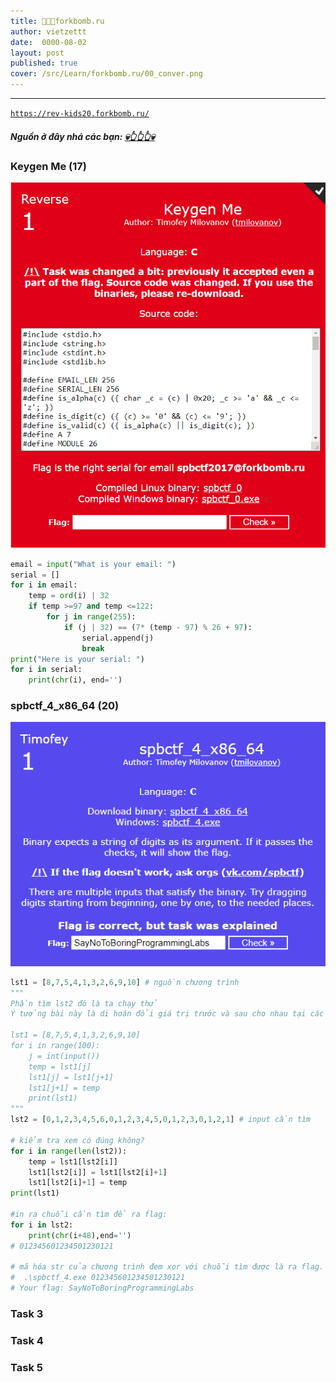 ```yaml
---
title: 🐳🐳🐳forkbomb.ru
author: vietzettt
date:  0000-08-02
layout: post
published: true 
cover: /src/Learn/forkbomb.ru/00_conver.png
---
```


---

[`https://rev-kids20.forkbomb.ru/`](https://rev-kids20.forkbomb.ru/)

##### **Nguồn ở đây nhá các bạn:** [💀**👆👆👆**💀](https://github.com/vietzettt/vietzettt.github.io/tree/main/src/Learn/forkbomb.ru)

### Keygen Me (17)

![title task 17](/src/Learn/forkbomb.ru/17/task17_title.png)

```python
email = input("What is your email: ")
serial = []
for i in email:
    temp = ord(i) | 32
    if temp >=97 and temp <=122:
        for j in range(255):
            if (j | 32) == (7* (temp - 97) % 26 + 97):
                serial.append(j)
                break
print("Here is your serial: ")
for i in serial:
    print(chr(i), end='')
```

### spbctf_4_x86_64 (20)

![title task 20](/src/Learn/forkbomb.ru/20/task20_title.png)

```py
lst1 = [8,7,5,4,1,3,2,6,9,10] # nguồn chương trình
"""
Phần tìm lst2 đó là ta chạy thử
Ý tưởng bài này là di hoán đổi giá trị trước và sau cho nhau tại các vị trí trong chuỗi lst2 cần tìm -> làm sao cho lst1 được sắp xếp theo thứ tự

lst1 = [8,7,5,4,1,3,2,6,9,10]
for i in range(100):
    j = int(input())
    temp = lst1[j]
    lst1[j] = lst1[j+1]
    lst1[j+1] = temp
    print(lst1)
"""
lst2 = [0,1,2,3,4,5,6,0,1,2,3,4,5,0,1,2,3,0,1,2,1] # input cần tìm

# kiểm tra xem có đúng không?
for i in range(len(lst2)):
    temp = lst1[lst2[i]]
    lst1[lst2[i]] = lst1[lst2[i]+1] 
    lst1[lst2[i]+1] = temp
print(lst1)

#in ra chuỗi cần tìm để ra flag:
for i in lst2:
    print(chr(i+48),end='')
# 012345601234501230121

# mã hóa str của chương trình đem xor với chuỗi tìm được là ra flag. mà thôi đưa vào nó ra luôn nhé:
#  .\spbctf_4.exe 012345601234501230121
# Your flag: SayNoToBoringProgrammingLabs
```

### Task 3

### Task 4

### Task 5
